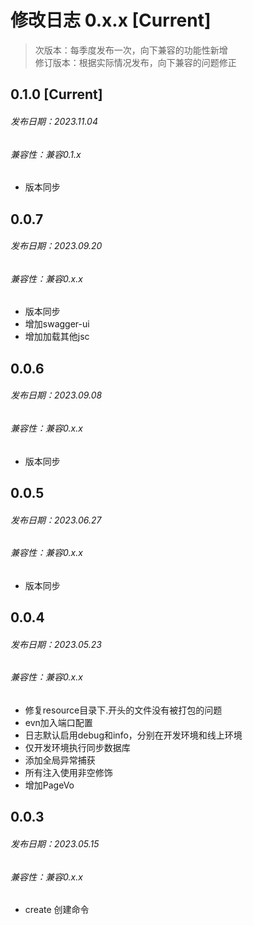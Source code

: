 # 修改日志 0.x.x [Current]

> 次版本：每季度发布一次，向下兼容的功能性新增  
> 修订版本：根据实际情况发布，向下兼容的问题修正

## 0.1.0 [Current]
###### 发布日期：2023.11.04
###### 兼容性：兼容0.1.x

+ 版本同步

## 0.0.7 
###### 发布日期：2023.09.20
###### 兼容性：兼容0.x.x

+ 版本同步
+ 增加swagger-ui
+ 增加加载其他jsc

## 0.0.6
###### 发布日期：2023.09.08
###### 兼容性：兼容0.x.x

+ 版本同步

## 0.0.5 
###### 发布日期：2023.06.27
###### 兼容性：兼容0.x.x

+ 版本同步


## 0.0.4 
###### 发布日期：2023.05.23
###### 兼容性：兼容0.x.x

+ 修复resource目录下.开头的文件没有被打包的问题
+ evn加入端口配置
+ 日志默认启用debug和info，分别在开发环境和线上环境
+ 仅开发环境执行同步数据库
+ 添加全局异常捕获
+ 所有注入使用非空修饰
+ 增加PageVo

## 0.0.3
###### 发布日期：2023.05.15
###### 兼容性：兼容0.x.x

+ create 创建命令
